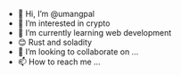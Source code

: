 - 👋 Hi, I’m @umangpal
- 👀 I’m interested in crypto
- 🌱 I’m currently learning web development
- 😊 Rust and soladity
- 💞️ I’m looking to collaborate on ...
- 📫 How to reach me ...

<!---
umangpal/umangpal is a ✨ special ✨ repository because its `README.md` (this file) appears on your GitHub profile.
You can click the Preview link to take a look at your changes.
--->
